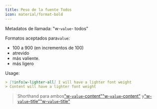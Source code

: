 ```yaml
---
title: Peso de la fuente Todos
icon: material/format-bold
---
```


Metadatos de llamada: "w-`value`- todos"

Formatos aceptados para`value`:

- 100 a 900 (en incrementos de 100)
- atrevido
- más valiente.
- más ligero

Usage:

```md
> [!info|w-lighter-all] I will have a lighter font weight
> Content will have a lighter font weight
```
> Shorthand para ambos["w-`value`-content"](../content-styling/page-14.md)["w-`value`-content"](../content-styling/page-14.md)
> y["w-`value`-title"](../title-styling/page-24.md)["w-`value`-title"](../title-styling/page-24.md)

